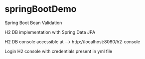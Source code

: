 # springBootDemo
Spring Boot Bean Validation

H2 DB implementation with Spring Data JPA

H2 DB console accessible at --> http://localhost:8080/h2-console

Login H2 console with credentials present in yml file